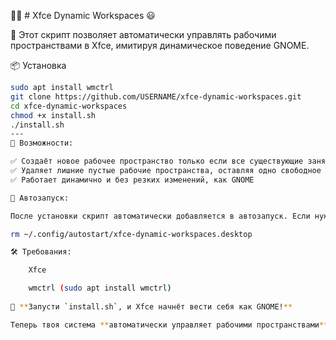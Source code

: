 🚀🎉 # Xfce Dynamic Workspaces 😃

💪 Этот скрипт позволяет автоматически управлять рабочими пространствами в Xfce, имитируя динамическое поведение GNOME. 

📦 Установка

```bash
sudo apt install wmctrl
git clone https://github.com/USERNAME/xfce-dynamic-workspaces.git
cd xfce-dynamic-workspaces
chmod +x install.sh
./install.sh
---
🚀 Возможности:

✅ Создаёт новое рабочее пространство только если все существующие заняты 
✅ Удаляет лишние пустые рабочие пространства, оставляя одно свободное 
✅ Работает динамично и без резких изменений, как GNOME

🔄 Автозапуск:

После установки скрипт автоматически добавляется в автозапуск. Если нужно отключить:

rm ~/.config/autostart/xfce-dynamic-workspaces.desktop

🛠 Требования:

    Xfce

    wmctrl (sudo apt install wmctrl)
 
🔧 **Запусти `install.sh`, и Xfce начнёт вести себя как GNOME!**  

Теперь твоя система **автоматически управляет рабочими пространствами**! 🚀 💪 😃

